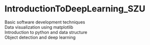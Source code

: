 # IntroductionToDeepLearning_SZU
Basic software development techniques  
Data visualization using matplotlib  
Introduction to python and data structure  
Object detection and deep learning

